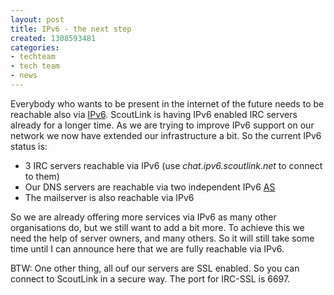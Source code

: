 ```yaml
---
layout: post
title: IPv6 - the next step
created: 1308593481
categories:
- techteam
- tech team
- news
---
```

<p>Everybody who wants to be present in the internet of the future needs to be reachable also via <a href="http://en.wikipedia.org/wiki/Ipv6">IPv6</a>. ScoutLink is having IPv6 enabled IRC servers already for a longer time. As we are trying to improve IPv6 support on our network we now have extended our infrastructure a bit. So the current IPv6 status is:</p>
<ul>
    <li>3 IRC&nbsp;servers reachable via IPv6 (use <em>chat.ipv6.scoutlink.net</em> to connect to them)</li>
    <li>Our DNS servers are reachable via two independent IPv6 <a href="http://en.wikipedia.org/wiki/Autonomous_system_%28Internet%29">AS</a></li>
    <li>The mailserver is also reachable via IPv6</li>
</ul>
<p>So we are already offering more services via IPv6 as many other organisations do, but we still want to add a bit more. To achieve this we need the help of server owners, and many others. So it will still take some time until I can announce here that we are fully reachable via IPv6.</p>
<p>BTW: One other thing, all ouf our servers are SSL&nbsp;enabled. So you can connect to ScoutLink in a secure way. The port for IRC-SSL is 6697.</p>
